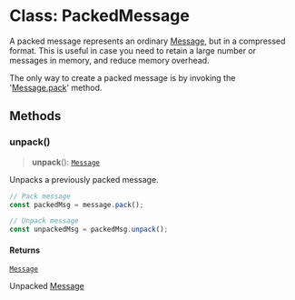# Class: PackedMessage

A packed message represents an ordinary [Message](Message.md), but in a compressed format.
This is useful in case you need to retain a large number or messages in memory, and reduce memory overhead.

The only way to create a packed message is by invoking the '[Message.pack](./Message#pack)' method.

## Methods

### unpack()

> **unpack**(): [`Message`](Message.md)

Unpacks a previously packed message.

```js
// Pack message
const packedMsg = message.pack();

// Unpack message
const unpackedMsg = packedMsg.unpack();
```

#### Returns

[`Message`](Message.md)

Unpacked [Message](Message.md)
